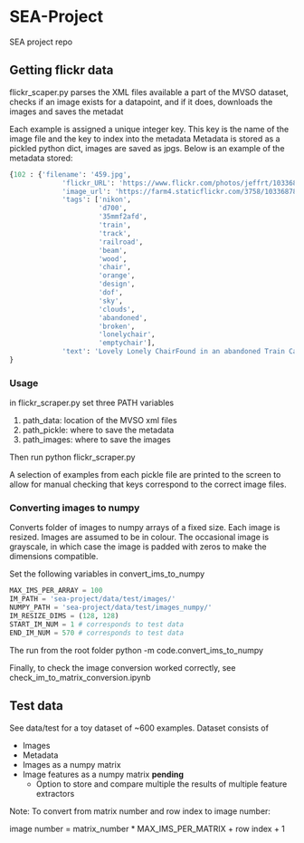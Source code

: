 # SEA-Project
SEA project repo

## Getting flickr data

flickr_scaper.py parses the XML files available a part of the MVSO dataset, checks if an image exists for a datapoint, and if it does, downloads the images and saves the metadat

Each example is assigned a unique integer key. This key is the name of the image file and the key to index into the metadata
Metadata is stored as a pickled python dict, images are saved as jpgs. Below is an example of the metadata stored:
```python
{102 : {'filename': '459.jpg',
             'flickr_URL': 'https://www.flickr.com/photos/jeffrt/10336878805/',
             'image_url': 'https://farm4.staticflickr.com/3758/10336878805_de94a043ba.jpg',
             'tags': ['nikon',
                      'd700',
                      '35mmf2afd',
                      'train',
                      'track',
                      'railroad',
                      'beam',
                      'wood',
                      'chair',
                      'orange',
                      'design',
                      'dof',
                      'sky',
                      'clouds',
                      'abandoned',
                      'broken',
                      'lonelychair',
                      'emptychair'],
             'text': 'Lovely Lonely ChairFound in an abandoned Train Car.'}
}
```

### Usage
in flickr_scraper.py set three PATH variables
1. path_data: location of the MVSO xml files
2. path_pickle: where to save the metadata
3. path_images: where to save the images

Then run
python flickr_scraper.py

A selection of examples from each pickle file are printed to the screen to allow for manual checking that keys correspond to the correct image files.

### Converting images to numpy

Converts folder of images to numpy arrays of a fixed size. Each image is resized. Images are assumed to be in colour. The occasional image is grayscale, in which case the image is padded with zeros to make the dimensions compatible. 

Set the following variables in convert_ims_to_numpy

```python
MAX_IMS_PER_ARRAY = 100
IM_PATH = 'sea-project/data/test/images/'
NUMPY_PATH = 'sea-project/data/test/images_numpy/'
IM_RESIZE_DIMS = (128, 128)
START_IM_NUM = 1 # corresponds to test data
END_IM_NUM = 570 # corresponds to test data
```

The run from the root folder
python -m code.convert_ims_to_numpy 

Finally, to check the image conversion worked correctly, see check_im_to_matrix_conversion.ipynb

## Test data

See data/test for a toy dataset of ~600 examples. Dataset consists of 
* Images
* Metadata
* Images as a numpy matrix
* Image features as a numpy matrix **pending**
    - Option to store and compare multiple the results of multiple feature extractors

Note: To convert from matrix number and row index to image number:

image number = matrix_number * MAX_IMS_PER_MATRIX + row index + 1
